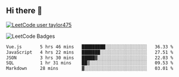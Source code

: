 ## Hi there 👋

[![LeetCode user taylor475](https://img.shields.io/badge/dynamic/json?style=for-the-badge&labelColor=black&color=%23ffa116&label=Solved&query=solvedOverTotal&url=https%3A%2F%2Fleetcode-badge.vercel.app%2Fapi%2Fusers%2Ftaylor475&logo=leetcode&logoColor=yellow)](https://leetcode.com/taylor475/)

<img src="https://leetcode-badge-showcase.vercel.app/api?username=taylor475" alt="LeetCode Badges" />

<!--START_SECTION:waka-->

```txt
Vue.js       5 hrs 46 mins   █████████░░░░░░░░░░░░░░░░   36.33 %
JavaScript   4 hrs 22 mins   ███████░░░░░░░░░░░░░░░░░░   27.51 %
JSON         3 hrs 30 mins   █████▓░░░░░░░░░░░░░░░░░░░   22.03 %
SQL          1 hr 31 mins    ██▒░░░░░░░░░░░░░░░░░░░░░░   09.53 %
Markdown     28 mins         ▓░░░░░░░░░░░░░░░░░░░░░░░░   03.01 %
```

<!--END_SECTION:waka-->

<!--
**taylor475/taylor475** is a _special_ repository because its `README.md` (this file) appears on your GitHub profile.
